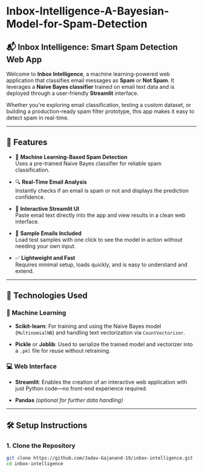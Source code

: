 # Inbox-Intelligence-A-Bayesian-Model-for-Spam-Detection

## 📬 Inbox Intelligence: Smart Spam Detection Web App

Welcome to **Inbox Intelligence**, a machine learning-powered web application that classifies email messages as **Spam** or **Not Spam**. It leverages a **Naive Bayes classifier** trained on email text data and is deployed through a user-friendly **Streamlit** interface.

Whether you're exploring email classification, testing a custom dataset, or building a production-ready spam filter prototype, this app makes it easy to detect spam in real-time.

---

## 🚀 Features

- 🧠 **Machine Learning-Based Spam Detection**  
  Uses a pre-trained Naive Bayes classifier for reliable spam classification.

- 🔍 **Real-Time Email Analysis**  
  Instantly checks if an email is spam or not and displays the prediction confidence.

- 📨 **Interactive Streamlit UI**  
  Paste email text directly into the app and view results in a clean web interface.

- 🧪 **Sample Emails Included**  
  Load test samples with one click to see the model in action without needing your own input.

- ✅ **Lightweight and Fast**  
  Requires minimal setup, loads quickly, and is easy to understand and extend.

---

## 🧰 Technologies Used

### 🔬 Machine Learning
- **Scikit-learn**: For training and using the Naive Bayes model (`MultinomialNB`) and handling text vectorization via `CountVectorizer`.

- **Pickle** or **Joblib**: Used to serialize the trained model and vectorizer into a `.pkl` file for reuse without retraining.

### 💻 Web Interface
- **Streamlit**: Enables the creation of an interactive web application with just Python code—no front-end experience required.

- **Pandas** *(optional for further data handling)*

---

## 🛠️ Setup Instructions

### 1. Clone the Repository
```bash
git clone https://github.com/Jadav-Gajanand-19/inbox-intelligence.git
cd inbox-intelligence
